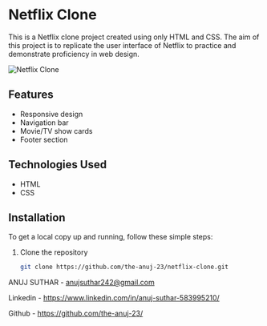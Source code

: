 # Netflix Clone

This is a Netflix clone project created using only HTML and CSS. The aim of this project is to replicate the user interface of Netflix to practice and demonstrate proficiency in web design.

![Netflix Clone](https://github.com/the-anuj-23/Netflix-Clone/assets/137100246/c805afdc-14de-4f2d-be9d-b19f6fdeeb6c)

## Features

- Responsive design
- Navigation bar
- Movie/TV show cards
- Footer section

## Technologies Used

- HTML
- CSS

## Installation

To get a local copy up and running, follow these simple steps:

1. Clone the repository
   ```sh
   git clone https://github.com/the-anuj-23/netflix-clone.git


ANUJ SUTHAR - anujsuthar242@gmail.com

Linkedin - https://www.linkedin.com/in/anuj-suthar-583995210/

Github - https://github.com/the-anuj-23/
